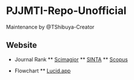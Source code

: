 # PJJMTI-Repo-Unofficial
Maintenance by @TShibuya-Creator
## Website
* Journal Rank
** [Scimagjor](www.scimagojr.com)
** [SINTA](https://sinta.kemdikbud.go.id/)
** [Scopus](www.scopus.com)

* Flowchart
** [Lucid.app](https://lucid.app/)
